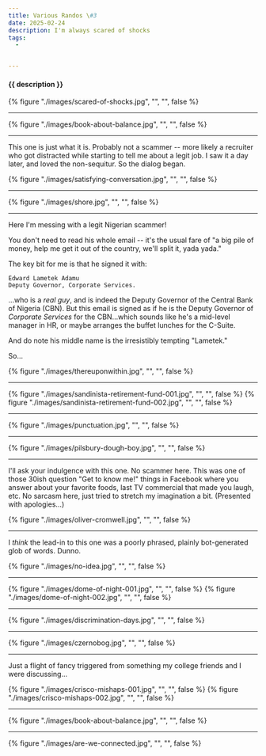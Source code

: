 ```yaml
---
title: Various Randos \#3
date: 2025-02-24
description: I'm always scared of shocks
tags:
  - 


---
```


<h4>{{ description }}</h4>

{% figure "./images/scared-of-shocks.jpg", "", "", false %}

<hr />

{% figure "./images/book-about-balance.jpg", "", "", false %}

<hr />

This one is just what it is.  Probably not a scammer -- more likely a recruiter who got distracted
while starting to tell me about a legit job.  I saw it a day later, and loved the non-sequitur.  So the dialog began.

{% figure "./images/satisfying-conversation.jpg", "", "", false %}

<hr />

{% figure "./images/shore.jpg", "", "", false %}

<hr />

Here I'm messing with a legit Nigerian scammer!

You don't need to read his whole email -- it's the usual fare of "a big pile of money, help me get it out of the country, we'll split it, yada yada."

The key bit for me is that he signed it with:

    Edward Lametek Adamu
    Deputy Governor, Corporate Services.

...who is a *real guy*, and is indeed the Deputy Governor of the Central Bank of Nigeria (CBN).  But this email is signed as if he is the Deputy Governor of *Corporate Services* for the CBN...which sounds like he's a mid-level manager in HR, or maybe arranges the buffet lunches for the C-Suite.  

And do note his middle name is the irresistibly tempting "Lametek."

So...

{% figure "./images/thereuponwithin.jpg", "", "", false %}

<hr />

{% figure "./images/sandinista-retirement-fund-001.jpg", "", "", false %}
{% figure "./images/sandinista-retirement-fund-002.jpg", "", "", false %}

<hr />

{% figure "./images/punctuation.jpg", "", "", false %}

<hr />

{% figure "./images/pilsbury-dough-boy.jpg", "", "", false %}

<hr />

I'll ask your indulgence with this one.  No scammer here.  This was one of those 30ish question "Get to know me!" things in Facebook
where you answer about your favorite foods, last TV commercial that made you laugh, etc.  No sarcasm here, just tried to stretch
my imagination a bit.  (Presented with apologies...)

{% figure "./images/oliver-cromwell.jpg", "", "", false %}

<hr />

I *think* the lead-in to this one was a poorly phrased, plainly bot-generated glob of words.  Dunno.

{% figure "./images/no-idea.jpg", "", "", false %}

<hr />

{% figure "./images/dome-of-night-001.jpg", "", "", false %}
{% figure "./images/dome-of-night-002.jpg", "", "", false %}

<hr />

{% figure "./images/discrimination-days.jpg", "", "", false %}

<hr />

{% figure "./images/czernobog.jpg", "", "", false %}

<hr />

Just a flight of fancy triggered from something my college friends and I were discussing...

{% figure "./images/crisco-mishaps-001.jpg", "", "", false %}
{% figure "./images/crisco-mishaps-002.jpg", "", "", false %}

<hr />

{% figure "./images/book-about-balance.jpg", "", "", false %}


<hr />

{% figure "./images/are-we-connected.jpg", "", "", false %}


